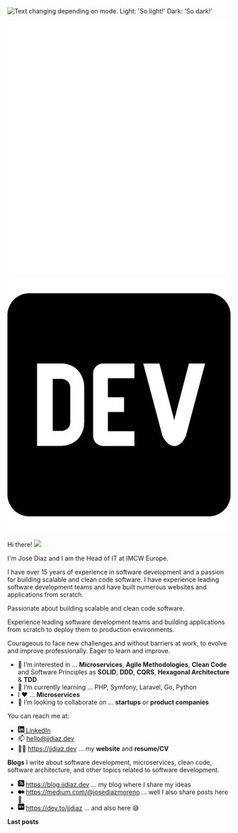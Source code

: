 <picture>
  <source media="(prefers-color-scheme: dark)" srcset="https://raw.githubusercontent.com/stefanjudis/github-light-dark-image-example/main/dark.png">
  <img alt="Text changing depending on mode. Light: 'So light!' Dark: 'So dark!'" src="https://raw.githubusercontent.com/stefanjudis/github-light-dark-image-example/main/light.png">
</picture>

![dev.to](icon/dev-white.svg#gh-dark-mode-only)![dev.to](icon/dev-black.svg#gh-light-mode-only)

Hi there! <a href="https://jjdiaz.dev/" rel="nofollow" data-target="animated-image.originalLink"><img src="https://media.giphy.com/media/hvRJCLFzcasrR4ia7z/giphy.gif" width="5%" style="display: inline-block;" data-target="animated-image.originalImage"></a>

I'm Jose Diaz and I am the Head of IT at IMCW Europe.

I have over 15 years of experience in software development and a passion for building scalable and clean code software. I have experience leading software development teams and have built numerous websites and applications from scratch.

Passionate about building scalable and clean code software.

Experience leading software development teams and building applications from scratch to deploy them to production environments.

Courageous to face new challenges and without barriers at work, to evolve and improve professionally. Eager to learn and improve.

- 👀 I’m interested in ... **Microservices**, **Agile Methodologies**, **Clean Code** and Software Principles as **SOLID**, **DDD**, **CQRS**, **Hexagonal Architecture** & **TDD**
- 🌱 I’m currently learning ... PHP, Symfony, Laravel, Go, Python
- I :heart: ... **Microservices**
- 💞️ I’m looking to collaborate on ... **startups** or **product companies**

You can reach me at:
- <a href="https://www.linkedin.com/in/josediazmoreno/" target="_blank"><img src="/icon/linkedin.svg" width="14px" alt="linkedin"> LinkedIn</a>
- 📫 <a href="mailto:hello@jjdiaz.dev" target="_blank">hello@jjdiaz.dev</a>
- 👨‍💻 https://jjdiaz.dev ... my **website** and **resume/CV**

**Blogs**
I write about software development, microservices, clean code, software architecture, and other topics related to software development.

<svg xmlns="http://www.w3.org/2000/svg" style="display: none;">
  <filter id="fff">
    <feFlood flood-color="white" result="floodOut" />
    <feComposite in="floodOut" in2="SourceGraphic" operator="in" result="compOut" />
    <feMerge>
      <feMergeNode in="compOut" />
      <feMergeNode in="SourceGraphic" />
    </feMerge>
  </filter>

- <img src="/icon/blog-black.svg" width="14px" alt="blog" style="filter: url(#fff);"> https://blog.jjdiaz.dev ... my blog where I share my ideas
- <img src="/icon/medium-black.svg" width="14px" alt="medium" style="background-color: #FFFFFF;"> https://medium.com/@josediazmoreno ... well I also share posts here :grimacing:
- <img src="/icon/dev-black.svg" width="14px" alt="dev.to"> https://dev.to/jjdiaz ... and also here :sweat_smile:

**Last posts**
<!--BLOG-POST-LIST:START-->
<!--BLOG-POST-LIST:END -->
